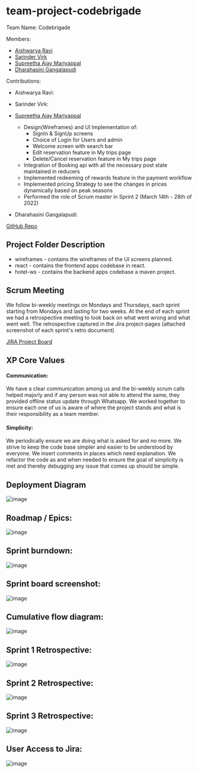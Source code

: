 # team-project-codebrigade
Team Name: Codebrigade

Members: 
- [Aishwarya Ravi](mailto:aishwarya.ravi@sjsu.edu)
- [Sarinder Virk](mailto:sarinder.virk@sjsu.edu)
- [Supreetha Ajay Mariyappal](mailto:supreethaajay.mariyappal@sjsu.edu)
- [Dharahasini Gangalapudi](mailto:dharahasini.gangalapudi@sjsu.edu)

Contributions:

- Aishwarya Ravi:
- Sarinder Virk:
- [Supreetha Ajay Mariyappal](mailto:supreethaajay.mariyappal@sjsu.edu)
    - Design(Wireframes) and UI Implementation of:
      - SignIn & SignUp screens
      - Choice of Login for Users and admin
      - Welcome screen with search bar
      - Edit reservation feature in My trips page
      - Delete/Cancel reservation feature in My trips page
    - Integration of Booking api with all the necessary post state maintained in reducers
    - Implemented redeeming of rewards feature in the payment workflow
    - Implemented pricing Strategy to see the changes in prices dynamically based on peak seasons
    - Performed the role of Scrum master in Sprint 2 (March 14th - 28th of 2022)
  
- Dharahasini Gangalapudi:

[GitHub Repo](https://github.com/gopinathsjsu/team-project-codebrigade/)
## Project Folder Description
- wireframes - contains the wireframes of the UI screens planned.
- react - contains the frontend apps codebase in react.
- hotel-ws - contains the backend apps codebase a maven project.

## Scrum Meeting
We follow  bi-weekly meetings on Mondays and Thursdays, each sprint starting from Mondays and lasting for two weeks. At the end of each sprint we had a retrospective meeting to look back on what went wrong and what went well. The retrospective captured in the Jira project-pages (attached screenshot of each sprint's retro document)

[JIRA Project Board](https://brigade.atlassian.net/jira/your-work)

## XP Core Values
#### Communication:
We have a clear communication among us and the bi-weekly scrum calls helped majorly and if any person was not able to attend the same, they provided offline status update through Whatsapp. We worked together to ensure each one of us is aware of where the project stands and what is their responsibility as a team member.

#### Simplicity: 
We periodically ensure we are doing what is asked for and no more. We strive to keep the code base simpler and easier to be understood by everyone. We insert comments in places which need explanation. We refactor the code as and when needed to ensure the goal of simplicity is met and thereby debugging any issue that comes up should be simple.

## Deployment Diagram
![image](https://user-images.githubusercontent.com/4393945/167546831-82a38259-2f8d-4a5d-be49-275fb20a53f8.png)

## Roadmap / Epics:
![image](https://user-images.githubusercontent.com/4393945/167237220-dc57bad3-e52b-4620-ae3b-7c890b146ba7.png)

## Sprint burndown:
![image](https://user-images.githubusercontent.com/4393945/167236900-fa8a2544-dc2b-459f-bdf9-208e12889228.png)

## Sprint board screenshot:
![image](https://user-images.githubusercontent.com/4393945/167236873-0adaf5f5-fbe3-4a3d-a0b7-de5723588422.png)

## Cumulative flow diagram:
![image](https://user-images.githubusercontent.com/4393945/167236942-479768dc-f1ae-49b8-8183-e7319d716e7b.png)

## Sprint 1 Retrospective:
![image](https://user-images.githubusercontent.com/4393945/167236992-8b3aefc4-250b-4e4c-8c1b-a94fccacb9a0.png)

## Sprint 2 Retrospective:
![image](https://user-images.githubusercontent.com/4393945/167237033-354eded8-4820-434e-a8ae-892f86f15e72.png)

## Sprint 3 Retrospective:
![image](https://user-images.githubusercontent.com/4393945/167237046-82d2c1e5-4e80-4674-ab47-9d2572b3632c.png)

## User Access to Jira:
![image](https://user-images.githubusercontent.com/4393945/167237139-3c21cef8-0234-45e7-bae1-10c2056c0d2c.png)
